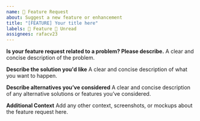 ```yaml
---
name: 🚀 Feature Request
about: Suggest a new feature or enhancement
title: "[FEATURE] Your title here"
labels: 🚀 Feature 👀 Unread
assignees: rafacv23
---
```


**Is your feature request related to a problem? Please describe.**
A clear and concise description of the problem.

**Describe the solution you'd like**
A clear and concise description of what you want to happen.

**Describe alternatives you’ve considered**
A clear and concise description of any alternative solutions or features you’ve considered.

**Additional Context**
Add any other context, screenshots, or mockups about the feature request here.

